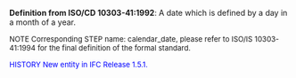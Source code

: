 **Definition from ISO/CD 10303-41:1992**: A date which is defined by a day in a month of a year.

> <font size="-1">
  NOTE Corresponding STEP name: calendar_date, please refer to ISO/IS 10303-41:1994
  for the final definition of the formal standard.
</font>

> <font size="-1" color="#0000FF">
  HISTORY New entity in IFC Release 1.5.1.
</font>